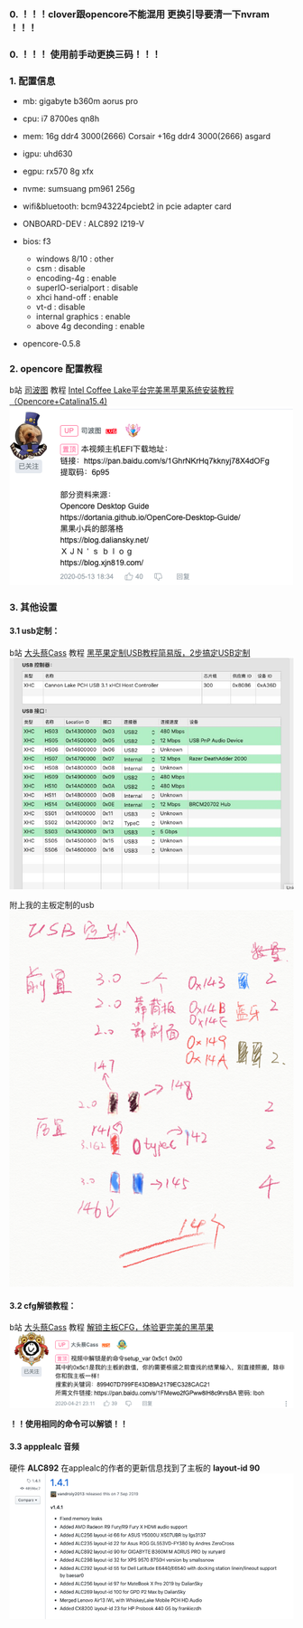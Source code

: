 ### 0. ！！！clover跟opencore不能混用 更换引导要清一下nvram ！！！

### 0. ！！！ 使用前手动更换三码！！！

### 1. 配置信息
* mb: gigabyte b360m aorus pro
* cpu: i7 8700es qn8h
* mem: 16g ddr4 3000(2666) Corsair +16g ddr4 3000(2666) asgard
* igpu: uhd630
* egpu: rx570 8g xfx
* nvme: sumsuang pm961 256g
* wifi&bluetooth: bcm943224pciebt2 in pcie adapter card
* ONBOARD-DEV : ALC892 I219-V


* bios: f3
    - windows 8/10 : other
    - csm : disable
    - encoding-4g : enable
    - superIO-serialport : disable
    - xhci hand-off : enable
    - vt-d : disable
    - internal graphics : enable
    - above 4g deconding : enable
    
* opencore-0.5.8

### 2. opencore 配置教程
b站 [司波图](https://space.bilibili.com/28457) 教程 [Intel Coffee Lake平台完美黑苹果系统安装教程（Opencore+Catalina15.4)](https://www.bilibili.com/video/BV1hA411t7dr)
![abb99fefcf8651a4714b39e35779bbbf](pic/C732D9F9-91CF-481C-86C6-171748EB34DE.png)


### 3. 其他设置

#### 3.1 usb定制：
b站 [大头蔡Cass](https://space.bilibili.com/16323318) 教程 [黑苹果定制USB教程简易版，2步搞定USB定制](https://www.bilibili.com/video/BV1rt4y1y7Pb)
![f49b16f2d6fffa6cc93564cab21c0e74](pic/F49B16F2D6FFFA6CC93564CAB21C0E74.jpg)

附上我的主板定制的usb
![a3b9442f65abd47a4416fb2905fc9c51](pic/C293D1F3-4D97-48A5-A0D8-D82DB4CF0387.png)


#### 3.2 cfg解锁教程：
b站 [大头蔡Cass](https://space.bilibili.com/16323318) 教程 [解锁主板CFG，体验更完美的黑苹果](https://www.bilibili.com/video/BV1ka4y1x7Z2)
![938fb76f9afdc38c05e7f5c5e6669a45](pic/EDDD0044-58B3-4202-90A4-BA1A38114D77.png)



**！！使用相同的命令可以解锁！！**

#### 3.3 appplealc 音频
硬件 **ALC892**
在applealc的作者的更新信息找到了主板的 **layout-id 90** 
![6f7e39594151b815a7580929425c5645](pic/33C7B31A-CB69-49F9-A31E-92D7F3B1FD27.png)


